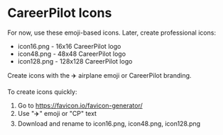 # CareerPilot Icons

For now, use these emoji-based icons. Later, create professional icons:

- icon16.png - 16x16 CareerPilot logo
- icon48.png - 48x48 CareerPilot logo
- icon128.png - 128x128 CareerPilot logo

Create icons with the ✈️ airplane emoji or CareerPilot branding.

To create icons quickly:
1. Go to https://favicon.io/favicon-generator/
2. Use "✈️" emoji or "CP" text
3. Download and rename to icon16.png, icon48.png, icon128.png
